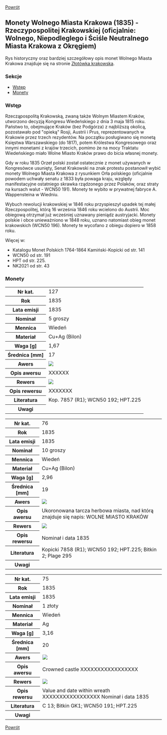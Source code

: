 [Powrót](../)


## Monety Wolnego Miasta Krakowa (1835) - Rzeczypospolitej Krakowskiej (oficjalnie: Wolnego, Niepodleglego i Ściśle Neutralnego Miasta Krakowa z Okręgiem)

Rys historyczny oraz bardziej szczegółowy opis monet Wolnego Miasta Krakowa znajduje się na stronie [Złotówka krakowska](https://pl.wikipedia.org/wiki/Z%C5%82ot%C3%B3wka_krakowska).

### Sekcje
- [Wstęp](#m1)
- [Monety](#m2)


<a id='m1'></a>
### Wstęp
Rzecząpospolitą Krakowską, zwaną także Wolnym Miastem Kraków, utworzono decyzją Kongresu Wiedeńskiego z dnia 3 maja 1815 roku. Państwo to, obejmujące Kraków (bez Podgórza) z najbliższą okolicą, pozostawało pod "opieką" Rosji, Austrii i Prus, reprezentowanych w Krakowie przez trzech rezydentów. Na początku posługiwano się monetą Księstwa Warszawskiego (do 1817), potem Królestwa Kongresowego oraz innymi monetami z krajów trzecich, pomimo że na mocy Traktatu Wiedeńskiego miało Wolne Miasto Kraków prawo do bicia własnej monety.

Gdy w roku 1835 Orzeł polski został ostatecznie z monet używanych w Kongresówce usunięty, Senat Krakowski na znak protestu postanowił wybić monety Wolnego Miasta Krakowa z rysunkiem Orła polskiego (oficjalnie powodem uchwały senatu z 1833 była powaga kraju, względy manifestacyjne ostatniego skrawka rządzonego przez Polaków, oraz straty na kursach walut - WCN50 191). Monety te wybito w prywatnej fabryce A. Wappensteina w Wiedniu.

Wybuch rewolucji krakowskiej w 1846 roku przyspieszył upadek tej małej Rzeczpospolitej, którą 16 września 1846 roku wcielono do Austrii. Moc obiegową otrzymał już wcześniej uznawany pieniądz austryjacki. Monety polskie i obce unieważniono w 1848 roku, uznano natomiast obieg monet krakowskich (WCN50 196). Monety te wycofano z obiegu dopiero w 1858 roku.

Więcej w:
- Katalogu Monet Polskich 1764-1864 Kamiński-Kopicki od str. 141
- WCN50 od str. 191
- HPT od str. 225.
- NK2021 od str. 43


<a id='m2'></a>
### Monety

<table class="center">
  <tr>
    <th>Nr kat.</th>
    <td>127</td>
  </tr>
  <tr>
    <th>Rok</th>
    <td>1835</td>
  </tr>
  <tr>
    <th>Lata emisji</th>
    <td>1835</td>
  </tr>
  <tr>
    <th>Nominał</th>
    <td>5 groszy</td>
  </tr>
  <tr>
    <th>Mennica</th>
    <td>Wiedeń</td>
  </tr>
  <tr>
    <th>Materiał</th>
    <td>Cu+Ag (Bilon)</td>
  </tr>
  <tr>
    <th>Waga [g]</th>
    <td>1,67</td>
  </tr>
  <tr>
    <th>Średnica [mm]</th>
    <td>17</td>
  </tr>
  <tr>
    <th>Awers</th>
    <td><img src="images/0127 - 1835 - 5 groszy - Wolne Miasto Krakow - awers.jpg"/></td>
  </tr>
  <tr>
    <th>Opis awersu</th>
    <td>XXXXXX</td>
  </tr>
  <tr>
    <th>Rewers</th>
    <td><img src="images/0127 - 1835 - 5 groszy - Wolne Miasto Krakow - rewers.jpg"/></td>
  </tr>
  <tr>
    <th>Opis rewersu</th>
    <td>XXXXXXX</td>
  </tr>
  <tr>
    <th>Literatura</th>
    <td>Kop. 7857 (R1); WCN50 192; HPT.225</td>
  </tr>
  <tr>
    <th>Uwagi</th>
    <td></td>
  </tr>
</table>

<table class="center">
  <tr>
    <th>Nr kat.</th>
    <td>76</td>
  </tr>
  <tr>
    <th>Rok</th>
    <td>1835</td>
  </tr>
  <tr>
    <th>Lata emisji</th>
    <td>1835</td>
  </tr>
  <tr>
    <th>Nominał</th>
    <td>10 groszy</td>
  </tr>
  <tr>
    <th>Mennica</th>
    <td>Wiedeń</td>
  </tr>
  <tr>
    <th>Materiał</th>
    <td>Cu+Ag (Bilon)</td>
  </tr>
  <tr>
    <th>Waga [g]</th>
    <td>2,96</td>
  </tr>
  <tr>
    <th>Średnica [mm]</th>
    <td>19</td>
  </tr>
  <tr>
    <th>Awers</th>
    <td><img src="images/0076 - 1835 - 10 groszy - Wolne Miasto Krakow - awers.jpg"/></td>
  </tr>
  <tr>
    <th>Opis awersu</th>
    <td>Ukoronowana tarcza herbowa miasta, nad którą znajduje się napis: WOLNE MIASTO KRAKÓW</td>
  </tr>
  <tr>
    <th>Rewers</th>
    <td><img src="images/0076 - 1835 - 10 groszy - Wolne Miasto Krakow - rewers.jpg"/></td>
  </tr>
  <tr>
    <th>Opis rewersu</th>
    <td>Nominał i data 1835</td>
  </tr>
  <tr>
    <th>Literatura</th>
    <td>Kopicki 7858 (R1);  WCN50 192; HPT.225; Bitkin 2; Plage 295</td>
  </tr>
  <tr>
    <th>Uwagi</th>
    <td></td>
  </tr>
</table>

<table class="center">
  <tr>
    <th>Nr kat.</th>
    <td>75</td>
  </tr>
  <tr>
    <th>Rok</th>
    <td>1835</td>
  </tr>
  <tr>
    <th>Lata emisji</th>
    <td>1835</td>
  </tr>
  <tr>
    <th>Nominał</th>
    <td>1 złoty</td>
  </tr>
  <tr>
    <th>Mennica</th>
    <td>Wiedeń</td>
  </tr>
  <tr>
    <th>Materiał</th>
    <td>Ag</td>
  </tr>
  <tr>
    <th>Waga [g]</th>
    <td>3,16</td>
  </tr>
  <tr>
    <th>Średnica [mm]</th>
    <td>20</td>
  </tr>
  <tr>
    <th>Awers</th>
    <td><img src="images/0075 - 1835 - 1 zloty - Wolne Miasto Krakow - awers.jpg"/></td>
  </tr>
  <tr>
    <th>Opis awersu</th>
    <td>Crowned castle XXXXXXXXXXXXXXXXX</td>
  </tr>
  <tr>
    <th>Rewers</th>
    <td><img src="images/0075 - 1835 - 1 zloty - Wolne Miasto Krakow - rewers.jpg"/></td>
  </tr>
  <tr>
    <th>Opis rewersu</th>
    <td>Value and date within wreath XXXXXXXXXXXXXXXXX Nominał i data 1835</td>
  </tr>
  <tr>
    <th>Literatura</th>
    <td>C 13; Bitkin GK1; WCN50 191; HPT.225</td>
  </tr>
  <tr>
    <th>Uwagi</th>
    <td></td>
  </tr>
</table>


[Powrót](../)